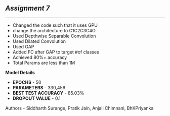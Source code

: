 
<h2><i> Assignment 7 </i></h2>
<hr>

<ul>
  <li>Changed the code such that it uses GPU</li>
  <li>change the architecture to C1C2C3C4O</li>
  <li>Used Depthwise Separable Convolution</li>
  <li>Used Dilated Convolution</li>
  <li>Used GAP</li>
  <li>Added FC after GAP to target #of classes</li>
  <li>Achieved 80%+ accuracy</li>
  <li>Total Params are less than 1M</li>
</ul>

**Model Details**<br>
<ul>
  <li><B>EPOCHS</B> - 50</li>
  <li><B>PARAMETERS</B> - 330,456</li>
  <li><B>BEST TEST ACCURACY</B> - 85.03%</li>
  <li><B> DROPOUT VALUE</B> - 0.1</li>
</UL>

Authors - Siddharth Surange, Pratik Jain, Anjali Chimnani, BhKPriyanka
